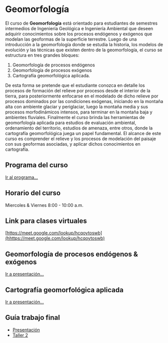 # Geomorfología

El curso de **Geomorfología** está orientado para estudiantes de semestres intermedios de Ingeniería Geológica e Ingeniería Ambiental que deseen adquirir conocimientos sobre los procesos endógenos y exógenos que modelan las geoformas de la superficie terrestre. Luego de una introducción a la geomorfología donde se estudia la historia, los modelos de evolución y las técnicas que existen dentro de la geomorfología, el curso se estructura en tres grandes bloques: 

1. Geomorfología de procesos endógenos
2. Geomorfología de procesos exógenos
3. Cartografía geomorfológica aplicada. 

De esta forma se pretende que el estudiante conozca en detalle los procesos de formación del relieve por procesos desde el interior de la tierra, para posteriormente enfocarse en el modelado de dicho relieve por procesos dominados por las condiciones exógenas, iniciando en la montaña alta con ambiente glaciar y periglaciar, luego la montaña media y sus procesos morfodinámicos intensos, para terminar en la montaña baja y ambientes fluviales. Finalmente el curso brinda las herramientas de geomorfología aplicada para estudios de evaluación ambiental, ordenamiento del territorio, estudios de amenaza, entre otros, donde la cartografía geomorfológica juega un papel fundamental. El alcance de este curso es comprender el relieve y los procesos de modelación del paisaje con sus geoformas asociadas, y aplicar dichos conocimientos en cartografía.

## Programa del curso
[Ir al programa...](/Programa_GEOMORFOLOGIA.pdf)

## Horario del curso
Miercoles & Viernes 8:00 - 10:00 a.m.

## Link para clases virtuales
[https://meet.google.com/lookup/hcqoytoswb](hhttps://meet.google.com/lookup/hcqoytoswb)

## Geomorfología de procesos endógenos & exógenos
[Ir a presentación...](/html/Geomorfologia.html)

## Cartografía geomorfológica aplicada
[Ir a presentación...](/html/CartoGeomorfologia.html)

## Guía trabajo final
* [Presentación](/trabajoGrupo/Guia_Presentacion.pdf) 
* [Taller 2](/trabajoGrupo/Guia_TrabajoEscrito.pdf)





